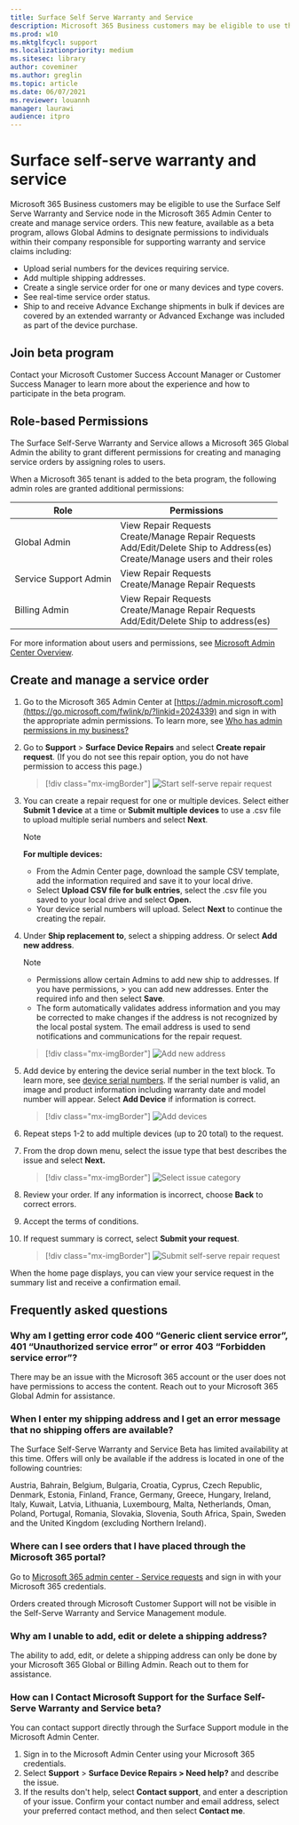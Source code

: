 ```yaml
---
title: Surface Self Serve Warranty and Service
description: Microsoft 365 Business customers may be eligible to use the beta Surface Self Serve Warranty and Service node in the Microsoft Admin Center to create and manage service orders. 
ms.prod: w10
ms.mktglfcycl: support
ms.localizationpriority: medium
ms.sitesec: library
author: coveminer
ms.author: greglin
ms.topic: article
ms.date: 06/07/2021
ms.reviewer: louannh 
manager: laurawi
audience: itpro
---
```


# Surface self-serve warranty and service

Microsoft 365 Business customers may be eligible to use the Surface Self Serve Warranty and Service node in the Microsoft 365 Admin Center to create and manage service orders. This new feature, available as a beta program, allows Global Admins to designate permissions to individuals within their company responsible for supporting warranty and service claims including:

- Upload serial numbers for the devices requiring service.
- Add multiple shipping addresses.
- Create a single service order for one or many devices and type covers.
- See real-time service order status.
- Ship to and receive Advance Exchange shipments in bulk if devices are covered by an extended warranty or Advanced Exchange was included as part of the device purchase.

## Join beta program

Contact your Microsoft Customer Success Account Manager or Customer Success Manager to learn more about the experience and how to participate in the beta program.

## Role-based Permissions

The Surface Self-Serve Warranty and Service allows a Microsoft 365 Global Admin the ability to grant different permissions for creating and managing service orders by assigning roles to users.

When a Microsoft 365 tenant is added to the beta program, the following admin roles are granted  additional permissions:

| Role                  | Permissions                                                                                                                         |
| --------------------- | ----------------------------------------------------------------------------------------------------------------------------------- |
| Global Admin          | View Repair Requests<br>Create/Manage Repair Requests<br>Add/Edit/Delete Ship to Address(es)<br>Create/Manage users and their roles |
| Service Support Admin | View Repair Requests<br>Create/Manage Repair Requests                                                                               |
| Billing Admin         | View Repair Requests<br>Create/Manage Repair Requests<br>Add/Edit/Delete Ship to address(es)                                        |

For more information about users and permissions, see [Microsoft Admin Center Overview](/microsoft-365/admin/admin-overview/about-the-admin-center).

## Create and manage a service order

1. Go to the Microsoft 365 Admin Center at [https://admin.microsoft.com](https://go.microsoft.com/fwlink/p/?linkid=2024339) and sign in with the appropriate admin permissions. To learn more, see  [Who has admin permissions in my business?](/microsoft-365/business-video/admin-center-overview#who-has-admin-permissions-in-my-business)
2. Go to **Support** > **Surface Device Repairs** and select **Create repair request**. (If you do not see this repair option, you do not have permission to access this page.)

    > [!div class="mx-imgBorder"]
    > ![Start self-serve repair request](images/self-serve-fig1.png)

3. You can create a repair request for one or multiple devices. Select either **Submit 1 device** at a time or **Submit multiple devices** to use a .csv file to upload multiple serial numbers and select **Next**.

    > [!NOTE]
    > **For multiple devices:**
    >
    > - From the Admin Center page, download the sample CSV template, add the information required and save it to your local drive.
    > - Select **Upload CSV file for bulk entries**, select the .csv file you saved to your local drive and select **Open.**
    > - Your device serial numbers will upload. Select **Next** to continue the creating the repair.

4. Under **Ship replacement to**, select a shipping address. Or select  **Add new address**.

    > [!NOTE]
    >
    > - Permissions allow certain Admins to add new ship to addresses. If you have permissions,  > you can add new addresses. Enter the required info and then select  **Save**.
    > - The form automatically validates address information and you may be corrected to make changes if the address is not recognized by the local postal system. The email address is used to send notifications and communications for the repair request.

    > [!div class="mx-imgBorder"]
    > ![Add new address](images/self-serve-fig2a.png)

5. Add device by entering the device serial number in the text block. To learn more, see [device serial numbers](https://support.microsoft.com/help/4036293/surface-find-the-serial-number-on-surface). If the serial number is valid, an image and product information including warranty date and model number will appear. Select **Add Device** if information is correct.

    > [!div class="mx-imgBorder"]
    > ![Add devices](images/self-serve-fig2.png)

6. Repeat steps 1-2 to add multiple devices (up to 20 total) to the request.
7. From the drop down menu, select the issue type that best describes the issue and select **Next.**

    > [!div class="mx-imgBorder"]
    > ![Select issue category](images/self-serve-fig3.png)

8. Review your order. If any information is incorrect, choose **Back** to correct errors.
9. Accept the terms of conditions.
10. If request summary is correct, select **Submit your request**.

    > [!div class="mx-imgBorder"]
    > ![Submit self-serve repair request](images/self-serve-fig4.png)

When the home page displays, you can view your service request in the summary list and receive a confirmation email.

## Frequently asked questions

### Why am I getting error code 400 “Generic client service error”, 401 “Unauthorized service error” or error 403 “Forbidden service error”?

There may be an issue with the Microsoft 365 account or the user does not have permissions to access the content. Reach out to your Microsoft 365 Global Admin for assistance.

### When I enter my shipping address and I get an error message that no shipping offers are available?

The Surface Self-Serve Warranty and Service Beta has limited availability at this time. Offers will only be available if the address is located in one of the following countries:

Austria, Bahrain, Belgium, Bulgaria, Croatia, Cyprus, Czech Republic, Denmark, Estonia, Finland, France, Germany, Greece, Hungary, Ireland, Italy, Kuwait, Latvia, Lithuania, Luxembourg, Malta, Netherlands, Oman, Poland, Portugal, Romania, Slovakia, Slovenia, South Africa, Spain, Sweden and the United Kingdom (excluding Northern Ireland).

### Where can I see orders that I have placed through the Microsoft 365 portal?

Go to [Microsoft 365 admin center - Service requests](https://admin.microsoft.com/Adminportal/Home?source=applauncher#/support/devicerepairs) and sign in with your Microsoft 365 credentials.

Orders created through Microsoft Customer Support will not be visible in the Self-Serve Warranty and Service Management module.

### Why am I unable to add, edit or delete a shipping address?

The ability to add, edit, or delete a shipping address can only be done by your Microsoft 365 Global or Billing Admin. Reach out to them for assistance.  

### How can I Contact Microsoft Support for the Surface Self-Serve Warranty and Service beta?

You can contact support directly through the Surface Support module in the Microsoft Admin Center.

1. Sign in to the Microsoft Admin Center using your Microsoft 365 credentials.
2. Select **Support** > **Surface Device Repairs > Need help?** and describe the issue.
3. If the results don't help, select **Contact support**, and enter a description of your issue. Confirm your contact number and email address, select your preferred contact method, and then select **Contact me**.
